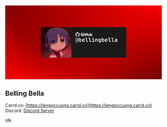 ![Belling Bella](./g20.png)
## Belling Bella 

Carrd.co: [https://lengoccuong.carrd.co](https://lengoccuong.carrd.co)
Discord: [Discord Server](https://discord.gg/HCcvTDYVCd)

idk
